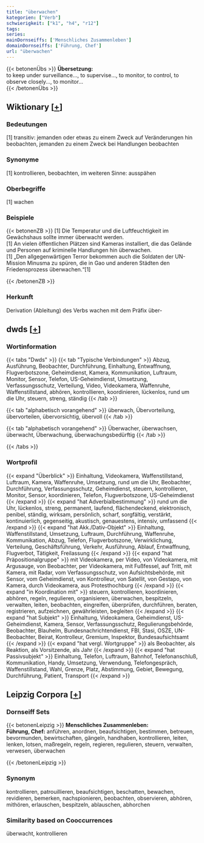 ```yaml
---
title: "überwachen"
kategorien: ["Verb"]
schwierigkeit: ["k1", "h4", "r12"]
tags:
series:
mainDornseiffs: ['Menschliches Zusammenleben']
domainDornseiffs: ['Führung, Chef']
url: "überwachen"
---
```


{{< betonenÜbs >}}
**Übersetzung:**  
to keep under surveillance..., to supervise..., to monitor, to control, to observe closely..., to monitor...  
{{< /betonenÜbs >}}

## Wiktionary [[+](https://de.wiktionary.org/wiki/überwachen)]

### Bedeutungen
[1] transitiv: jemanden oder etwas zu einem Zweck auf Veränderungen hin beobachten, jemanden zu einem Zweck bei Handlungen beobachten  

### Synonyme
[1] kontrollieren, beobachten, im weiteren Sinne: ausspähen  

### Oberbegriffe
[1] wachen  

### Beispiele
{{< betonenZB >}}
[1] Die Temperatur und die Luftfeuchtigkeit im Gewächshaus sollte immer überwacht werden.  
[1] An vielen öffentlichen Plätzen sind Kameras installiert, die das Gelände und Personen auf kriminelle Handlungen hin überwachen.  
[1] „Den allgegenwärtigen Terror bekommen auch die Soldaten der UN-Mission Minusma zu spüren, die in Gao und anderen Städten den Friedensprozess überwachen.“[1]  

{{< /betonenZB >}}
### Herkunft
Derivation (Ableitung) des Verbs wachen mit dem Präfix über-  



## dwds [[+](https://www.dwds.de/wb/überwachen)]

### Wortinformation
{{< tabs "Dwds" >}}
{{< tab "Typische Verbindungen" >}}
Abzug, Ausführung, Beobachter, Durchführung, Einhaltung, Entwaffnung, Flugverbotszone, Geheimdienst, Kamera, Kommunikation, Luftraum, Monitor, Sensor, Telefon, US-Geheimdienst, Umsetzung, Verfassungsschutz, Verteilung, Video, Videokamera, Waffenruhe, Waffenstillstand, abhören, kontrollieren, koordinieren, lückenlos, rund um die Uhr, steuern, streng, ständig
{{< /tab >}}

{{< tab "alphabetisch vorangehend" >}}
überwach, Übervorteilung, übervorteilen, übervorsichtig, übervoll
{{< /tab >}}

{{< tab "alphabetisch vorangehend" >}}
Überwacher, überwachsen, überwacht, Überwachung, überwachungsbedürftig
{{< /tab >}}

{{< /tabs >}}

### Wortprofil
{{< expand "Überblick" >}} Einhaltung, Videokamera, Waffenstillstand, Luftraum, Kamera, Waffenruhe, Umsetzung, rund um die Uhr, Beobachter, Durchführung, Verfassungsschutz, Geheimdienst, steuern, kontrollieren, Monitor, Sensor, koordinieren, Telefon, Flugverbotszone, US-Geheimdienst {{< /expand >}}
{{< expand "hat Adverbialbestimmung" >}} rund um die Uhr, lückenlos, streng, permanent, laufend, flächendeckend, elektronisch, penibel, ständig, wirksam, persönlich, scharf, sorgfältig, verstärkt, kontinuierlich, gegenseitig, akustisch, genauestens, intensiv, umfassend {{< /expand >}}
{{< expand "hat Akk./Dativ-Objekt" >}} Einhaltung, Waffenstillstand, Umsetzung, Luftraum, Durchführung, Waffenruhe, Kommunikation, Abzug, Telefon, Flugverbotszone, Verwirklichung, Verteilung, Geschäftsführung, Verkehr, Ausführung, Ablauf, Entwaffnung, Flugverbot, Tätigkeit, Freilassung {{< /expand >}}
{{< expand "hat Präpositionalgruppe" >}} mit Videokamera, per Video, von Videokamera, mit Argusauge, von Beobachter, per Videokamera, mit Fußfessel, auf Tritt, mit Kamera, mit Radar, vom Verfassungsschutz, von Aufsichtsbehörde, mit Sensor, vom Geheimdienst, von Kontrolleur, von Satellit, von Gestapo, von Kamera, durch Videokamera, aus Protesthochburg {{< /expand >}}
{{< expand "in Koordination mit" >}} steuern, kontrollieren, koordinieren, abhören, regeln, regulieren, organisieren, überwachen, bespitzeln, verwalten, leiten, beobachten, eingreifen, überprüfen, durchführen, beraten, registrieren, aufzeichnen, gewährleisten, begleiten {{< /expand >}}
{{< expand "hat Subjekt" >}} Einhaltung, Videokamera, Geheimdienst, US-Geheimdienst, Kamera, Sensor, Verfassungsschutz, Regulierungsbehörde, Beobachter, Blauhelm, Bundesnachrichtendienst, FBI, Stasi, OSZE, UN-Beobachter, Beirat, Kontrolleur, Gremium, Inspektor, Bundesaufsichtsamt {{< /expand >}}
{{< expand "hat vergl. Wortgruppe" >}} als Beobachter, als Reaktion, als Vorsitzende, als Jahr {{< /expand >}}
{{< expand "hat Passivsubjekt" >}} Einhaltung, Telefon, Luftraum, Bahnhof, Telefonanschluß, Kommunikation, Handy, Umsetzung, Verwendung, Telefongespräch, Waffenstillstand, Wahl, Grenze, Platz, Abstimmung, Gebiet, Bewegung, Durchführung, Patient, Transport {{< /expand >}}

## Leipzig Corpora [[+](https://corpora.uni-leipzig.de/en/res?word=überwachen&corpusId=deu_newscrawl-public_2018)]

### Dornseiff Sets
{{< betonenLeipzig >}}
**Menschliches Zusammenleben:**  
**Führung, Chef:** anführen, anordnen, beaufsichtigen, bestimmen, betreuen, bevormunden, bewirtschaften, gängeln, handhaben, kontrollieren, leiten, lenken, lotsen, maßregeln, regeln, regieren, regulieren, steuern, verwalten, verwesen, überwachen  

{{< /betonenLeipzig >}}

### Synonym
kontrollieren, patrouillieren, beaufsichtigen, beschatten, bewachen, revidieren, bemerken, nachspionieren, beobachten, observieren, abhören, mithören, erlauschen, bespitzeln, ablauschen, abhorchen


### Similarity based on Cooccurrences
überwacht, kontrollieren

